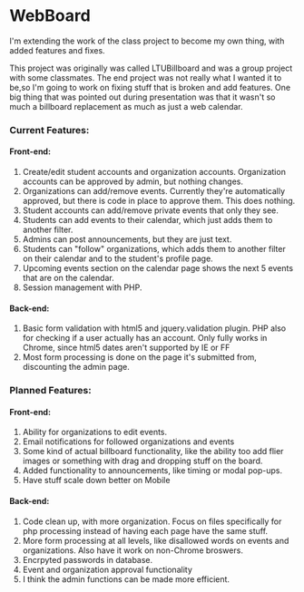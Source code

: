 # WebBoard
I'm extending the work of the class project to become my own thing, with added features and fixes.

This project was originally was called LTUBillboard and was a group project with some classmates. 
The end project was not really what I wanted it to be,so I'm going to work on fixing stuff that is broken and add features. 
One big thing that was pointed out during presentation was that it wasn't so much a billboard replacement as much as just a web calendar.

<h3>Current Features:</h3>
<h4>Front-end:</h4>
<ol>
<li>Create/edit student accounts and organization accounts. Organization accounts can be approved by admin, but nothing changes.</li>
<li>Organizations can add/remove events. Currently they're automatically approved, but there is code in place to approve them. This does nothing.</li>
<li>Student accounts can add/remove private events that only they see.</li>
<li>Students can add events to their calendar, which just adds them to another filter.</li>
<li>Admins can post announcements, but they are just text.</li>
<li>Students can "follow" organizations, which adds them to another filter on their calendar and to the student's profile page.</li>
<li>Upcoming events section on the calendar page shows the next 5 events that are on the calendar.</li>
<li>Session management with PHP.</s>
</ol>
<h4>Back-end:</h4>
<ol>
<li>Basic form validation with html5 and jquery.validation plugin. PHP also for checking if a user actually has an account. 
  Only fully works in Chrome, since html5 dates aren't supported by IE or FF</li>
<li>Most form processing is done on the page it's submitted from, discounting the admin page.</li>
</ol>

<h3>Planned Features:</h3>
<h4>Front-end:</h4>
<ol>
<li>Ability for organizations to edit events.</li>
<li>Email notifications for followed organizations and events</li>
<li>Some kind of actual billboard functionality, like the ability too add flier images or something with drag and dropping stuff on the board.</li>
<li>Added functionality to announcements, like timing or modal pop-ups.</li>
<li>Have stuff scale down better on Mobile</li>
</ol>

<h4>Back-end:</h4>
<ol>
<li>Code clean up, with more organization. Focus on files specifically for php processing instead of having each page have the same stuff.</li>
<li>More form processing at all levels, like disallowed words on events and organizations. Also have it work on non-Chrome broswers.</li>
<li>Encrpyted passwords in database.</li>
<li>Event and organization approval functionality</li> 
<li>I think the admin functions can be made more efficient.</li>
</ol>
